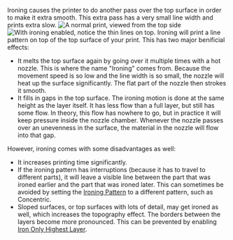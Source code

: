 Ironing causes the printer to do another pass over the top surface in order to make it extra smooth. This extra pass has a very small line width and prints extra slow.
![A normal print, viewed from the top side](ironing_enabled_disabled.png)
![With ironing enabled, notice the thin lines on top.](ironing_enabled_enabled.png)
Ironing will print a line pattern on top of the top surface of your print. This has two major benificial effects:
* It melts the top surface again by going over it multiple times with a hot nozzle. This is where the name "Ironing" comes from. Because the movement speed is so low and the line width is so small, the nozzle will heat up the surface significantly. The flat part of the nozzle then strokes it smooth.
* It fills in gaps in the top surface. The ironing motion is done at the same height as the layer itself. It has less flow than a full layer, but still has some flow. In theory, this flow has nowhere to go, but in practice it will keep pressure inside the nozzle chamber. Whenever the nozzle passes over an unevenness in the surface, the material in the nozzle will flow into that gap.

However, ironing comes with some disadvantages as well:
* It increases printing time significantly.
* If the ironing pattern has interruptions (because it has to travel to different parts), it will leave a visible line between the part that was ironed earlier and the part that was ironed later. This can sometimes be avoided by setting the [Ironing Pattern](ironing_pattern) to a different pattern, such as Concentric.
* Sloped surfaces, or top surfaces with lots of detail, may get ironed as well, which increases the topography effect. The borders between the layers become more pronounced. This can be prevented by enabling [Iron Only Highest Layer](ironing_only_highest_layer).
